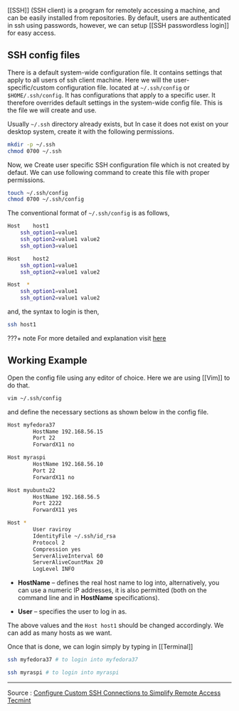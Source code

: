 [[SSH]] (SSH client) is a program for remotely accessing a machine, and can be easily installed from repositories. By default, users are authenticated in ssh using passwords, however, we can setup [[SSH passwordless login]] for easy access.

## SSH config  files
There is a default system-wide configuration file. It contains settings that apply to all users of ssh client machine. Here we will the user-specific/custom configuration file. located at `~/.ssh/config` or `$HOME/.ssh/config`. It has configurations that apply to a specific user. It therefore overrides default settings in the system-wide config file. This is the file we will create and use.

Usually `~/.ssh` directory already exists, but In case it does not exist on your desktop system, create it with the following permissions. 
```bash
mkdir -p ~/.ssh
chmod 0700 ~/.ssh
```

Now, we Create user specific SSH configuration file which is not created by defaut. We can use following command to create this file with proper permissions. 
```bash 
touch ~/.ssh/config
chmod 0700 ~/.ssh/config
```

The conventional format of `~/.ssh/config` is as follows, 
```bash
Host    host1
	ssh_option1=value1
	ssh_option2=value1 value2
	ssh_option3=value1 

Host    host2
	ssh_option1=value1
	ssh_option2=value1 value2

Host  *
	ssh_option1=value1
	ssh_option2=value1 value2
```

and, the syntax to login is then, 

```bash 
ssh host1
```

???+ note
	For more detailed and explanation visit [here](https://www.tecmint.com/configure-custom-ssh-connection-in-linux/)

## Working Example

Open the config file using any editor of choice. Here we are using [[Vim]] to do that. 
```bash 
vim ~/.ssh/config
```

and define the necessary sections as shown below in the config file. 

```bash
Host myfedora37
        HostName 192.168.56.15
        Port 22
        ForwardX11 no

Host myraspi
        HostName 192.168.56.10
        Port 22
        ForwardX11 no

Host myubuntu22
        HostName 192.168.56.5
        Port 2222
        ForwardX11 yes

Host *
        User raviroy
        IdentityFile ~/.ssh/id_rsa
        Protocol 2
        Compression yes
        ServerAliveInterval 60
        ServerAliveCountMax 20
        LogLevel INFO
```

- **HostName** – defines the real host name to log into, alternatively, you can use a numeric IP addresses, it is also permitted (both on the command line and in **HostName** specifications). 
	
- **User** – specifies the user to log in as.

The above values and the `Host host1` should be changed accordingly. We can add as many hosts as we want. 

Once that is done, we can login simply by typing in [[Terminal]]
```bash
ssh myfedora37 # to login into myfedora37
```

```bash
ssh myraspi # to login into myraspi
```

----
Source : [Configure Custom SSH Connections to Simplify Remote Access Tecmint](https://www.tecmint.com/configure-custom-ssh-connection-in-linux/)


